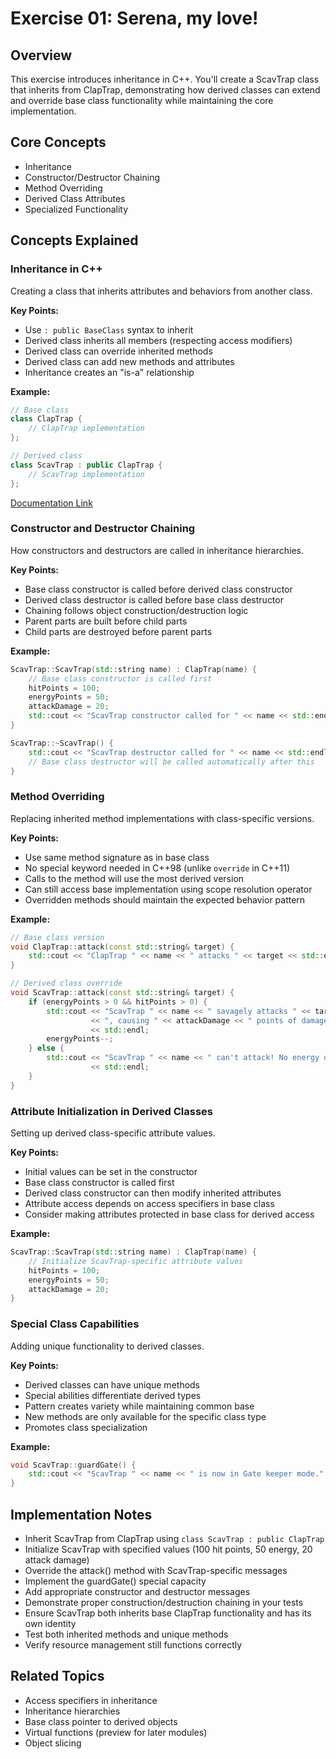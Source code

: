 # Exercise 01: Serena, my love!

## Overview
This exercise introduces inheritance in C++. You'll create a ScavTrap class that inherits from ClapTrap, demonstrating how derived classes can extend and override base class functionality while maintaining the core implementation.

## Core Concepts
- Inheritance
- Constructor/Destructor Chaining
- Method Overriding
- Derived Class Attributes
- Specialized Functionality

## Concepts Explained

### Inheritance in C++
Creating a class that inherits attributes and behaviors from another class.

**Key Points:**
- Use `: public BaseClass` syntax to inherit
- Derived class inherits all members (respecting access modifiers)
- Derived class can override inherited methods
- Derived class can add new methods and attributes
- Inheritance creates an "is-a" relationship

**Example:**
```cpp
// Base class
class ClapTrap {
    // ClapTrap implementation
};

// Derived class
class ScavTrap : public ClapTrap {
    // ScavTrap implementation
};
```

[Documentation Link](http://www.cplusplus.com/doc/tutorial/inheritance/)

### Constructor and Destructor Chaining
How constructors and destructors are called in inheritance hierarchies.

**Key Points:**
- Base class constructor is called before derived class constructor
- Derived class destructor is called before base class destructor
- Chaining follows object construction/destruction logic
- Parent parts are built before child parts
- Child parts are destroyed before parent parts

**Example:**
```cpp
ScavTrap::ScavTrap(std::string name) : ClapTrap(name) {
    // Base class constructor is called first
    hitPoints = 100;
    energyPoints = 50;
    attackDamage = 20;
    std::cout << "ScavTrap constructor called for " << name << std::endl;
}

ScavTrap::~ScavTrap() {
    std::cout << "ScavTrap destructor called for " << name << std::endl;
    // Base class destructor will be called automatically after this
}
```

### Method Overriding
Replacing inherited method implementations with class-specific versions.

**Key Points:**
- Use same method signature as in base class
- No special keyword needed in C++98 (unlike `override` in C++11)
- Calls to the method will use the most derived version
- Can still access base implementation using scope resolution operator
- Overridden methods should maintain the expected behavior pattern

**Example:**
```cpp
// Base class version
void ClapTrap::attack(const std::string& target) {
    std::cout << "ClapTrap " << name << " attacks " << target << std::endl;
}

// Derived class override
void ScavTrap::attack(const std::string& target) {
    if (energyPoints > 0 && hitPoints > 0) {
        std::cout << "ScavTrap " << name << " savagely attacks " << target
                  << ", causing " << attackDamage << " points of damage!"
                  << std::endl;
        energyPoints--;
    } else {
        std::cout << "ScavTrap " << name << " can't attack! No energy or hit points left."
                  << std::endl;
    }
}
```

### Attribute Initialization in Derived Classes
Setting up derived class-specific attribute values.

**Key Points:**
- Initial values can be set in the constructor
- Base class constructor is called first
- Derived class constructor can then modify inherited attributes
- Attribute access depends on access specifiers in base class
- Consider making attributes protected in base class for derived access

**Example:**
```cpp
ScavTrap::ScavTrap(std::string name) : ClapTrap(name) {
    // Initialize ScavTrap-specific attribute values
    hitPoints = 100;
    energyPoints = 50;
    attackDamage = 20;
}
```

### Special Class Capabilities
Adding unique functionality to derived classes.

**Key Points:**
- Derived classes can have unique methods
- Special abilities differentiate derived types
- Pattern creates variety while maintaining common base
- New methods are only available for the specific class type
- Promotes class specialization

**Example:**
```cpp
void ScavTrap::guardGate() {
    std::cout << "ScavTrap " << name << " is now in Gate keeper mode." << std::endl;
}
```

## Implementation Notes
- Inherit ScavTrap from ClapTrap using `class ScavTrap : public ClapTrap`
- Initialize ScavTrap with specified values (100 hit points, 50 energy, 20 attack damage)
- Override the attack() method with ScavTrap-specific messages
- Implement the guardGate() special capacity
- Add appropriate constructor and destructor messages
- Demonstrate proper construction/destruction chaining in your tests
- Ensure ScavTrap both inherits base ClapTrap functionality and has its own identity
- Test both inherited methods and unique methods
- Verify resource management still functions correctly

## Related Topics
- Access specifiers in inheritance
- Inheritance hierarchies
- Base class pointer to derived objects
- Virtual functions (preview for later modules)
- Object slicing
